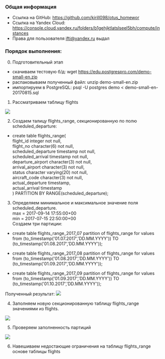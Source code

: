 ### Общая информация ###
* Ссылка на GitHub: https://github.com/kirill098/otus_homewor  
* Ссылка на Yandex Cloud: https://console.cloud.yandex.ru/folders/b1gehjktlatslseel5bh/compute/instances  
* Права для пользователя ifti@yandex.ru выдал

### Порядок выполнения: ###

0) Подготовительный этап
- скачиваем тестовую б/д:  wget https://edu.postgrespro.com/demo-small-en.zip
- распаковываем полученный файл: unzip demo-small-en.zip
- импортируем в PostgreSQL: psql -U postgres demo < demo-small-en-20170815.sql

1) Рассматриваем таблицу flights
<img src="https://github.com/kirill098/otus_homework/blob/main/%D0%94%D0%BE%D0%BC%D0%B0%D1%88%D0%BD%D1%8F%D1%8F%20%D1%80%D0%B0%D0%B1%D0%BE%D1%82%D0%B0%20%2311/data/image1.png">

2) Создаем талицу flights_range, секционированную по полю scheduled_departure:  
- create table flights_range(      
  flight_id integer not null,    
  flight_no character(6) not null,      
	scheduled_departure timestamp not null,       
	scheduled_arrival timestamp not null,   
	departure_airport character(3) not null,  
	arrival_airport character(3) not null,  
	status character varying(20) not null,  
	aircraft_code character(3) not null,  
	actual_departure timestamp,  
	actual_arrival timestamp    
  ) PARTITION BY RANGE(scheduled_departure);   
  
3) Определяем минимальное и максимальное значение поля scheduled_departure.   
  max = 2017-09-14 17:55:00+00     
  min = 2017-07-15 22:50:00+00     
  Создаем три партиции:    
  - create table flights_range_2017_07 partition of flights_range
  for values from (to_timestamp('01.07.2017','DD.MM.YYYY')) TO (to_timestamp('01.08.2017','DD.MM.YYYY'));

  - create table flights_range_2017_08 partition of flights_range
  for values from (to_timestamp('01.08.2017','DD.MM.YYYY')) TO (to_timestamp('01.09.2017','DD.MM.YYYY'));

  - create table flights_range_2017_09 partition of flights_range
  for values from (to_timestamp('01.09.2017','DD.MM.YYYY')) TO (to_timestamp('01.10.2017','DD.MM.YYYY'));
  
  Полученный результат: 
  <img src="https://github.com/kirill098/otus_homework/blob/main/%D0%94%D0%BE%D0%BC%D0%B0%D1%88%D0%BD%D1%8F%D1%8F%20%D1%80%D0%B0%D0%B1%D0%BE%D1%82%D0%B0%20%2311/data/image2.png">
  

4) Заполняем новую секционированную таблицу flights_range значениями из flights.    
  <img src="https://github.com/kirill098/otus_homework/blob/main/%D0%94%D0%BE%D0%BC%D0%B0%D1%88%D0%BD%D1%8F%D1%8F%20%D1%80%D0%B0%D0%B1%D0%BE%D1%82%D0%B0%20%2311/data/image3.png">

5) Проверяем заполненность партиций
  <img src="https://github.com/kirill098/otus_homework/blob/main/%D0%94%D0%BE%D0%BC%D0%B0%D1%88%D0%BD%D1%8F%D1%8F%20%D1%80%D0%B0%D0%B1%D0%BE%D1%82%D0%B0%20%2311/data/image6.png">
  
6) Навешиваем недостающие ограничения на таблицу flights_range основе таблицы flights   
  
  


